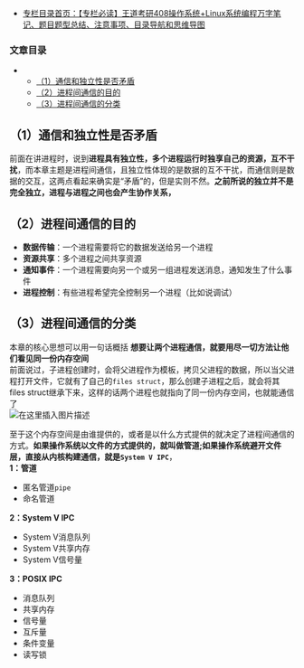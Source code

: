  

- [专栏目录首页：【专栏必读】王道考研408操作系统+Linux系统编程万字笔记、题目题型总结、注意事项、目录导航和思维导图](https://zhangxing-tech.blog.csdn.net/article/details/121004242)

### 文章目录

- - [（1）通信和独立性是否矛盾](#1_6)
  - [（2）进程间通信的目的](#2_9)
  - [（3）进程间通信的分类](#3_16)

## （1）通信和独立性是否矛盾

前面在讲进程时，说到**进程具有独立性，多个进程运行时独享自己的资源，互不干扰**，而本章主题是进程间通信，且独立性体现的是数据的互不干扰，而通信则是数据的交互，这两点看起来确实是“矛盾”的，但是实则不然。**之前所说的独立并不是完全独立，进程与进程之间也会产生协作关系，**

## （2）进程间通信的目的

- **数据传输**：一个进程需要将它的数据发送给另一个进程
- **资源共享**：多个进程之间共享资源
- **通知事件**：一个进程需要向另一个或另一组进程发送消息，通知发生了什么事件
- **进程控制**：有些进程希望完全控制另一个进程（比如说调试）

## （3）进程间通信的分类

本章的核心思想可以用一句话概括 **想要让两个进程通信，就要用尽一切方法让他们看见同一份内存空间**  
前面说过，子进程创建时，会将父进程作为模板，拷贝父进程的数据，所以当父进程打开文件，它就有了自己的`files struct`，那么创建子进程之后，就会将其files struct继承下来，这样的话两个进程也就指向了同一份内存空间，也就能通信了  
![在这里插入图片描述](https://ziquyun.com/main/csdn/img?url=https%3A%2F%2Fimg-blog.csdnimg.cn%2F20210404165341628.jpg%3Fx-oss-process%3Dimage%2Fwatermark%2Ctype_ZmFuZ3poZW5naGVpdGk%2Cshadow_10%2Ctext_aHR0cHM6Ly9ibG9nLmNzZG4ubmV0L3FxXzM5MTgzMDM0%2Csize_16%2Ccolor_FFFFFF%2Ct_70&rfUrl=https%3A%2F%2Fzhangxing-tech.blog.csdn.net%2Farticle%2Fdetails%2F116233564)

至于这个内存空间是由谁提供的，或者是以什么方式提供的就决定了进程间通信的方式。**如果操作系统以文件的方式提供的，就叫做管道;如果操作系统避开文件层，直接从内核构建通信，就是`System V IPC`**，  
**1：管道**

- 匿名管道`pipe`
- 命名管道

**2：System V IPC**

- System V消息队列
- System V共享内存
- System V信号量

**3：POSIX IPC**

- 消息队列
- 共享内存
- 信号量
- 互斥量
- 条件变量
- 读写锁